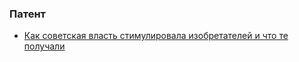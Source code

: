 ### Патент
- [Как советская власть стимулировала изобретателей и что те получали](https://habr.com/ru/companies/onlinepatent/articles/940548/)
